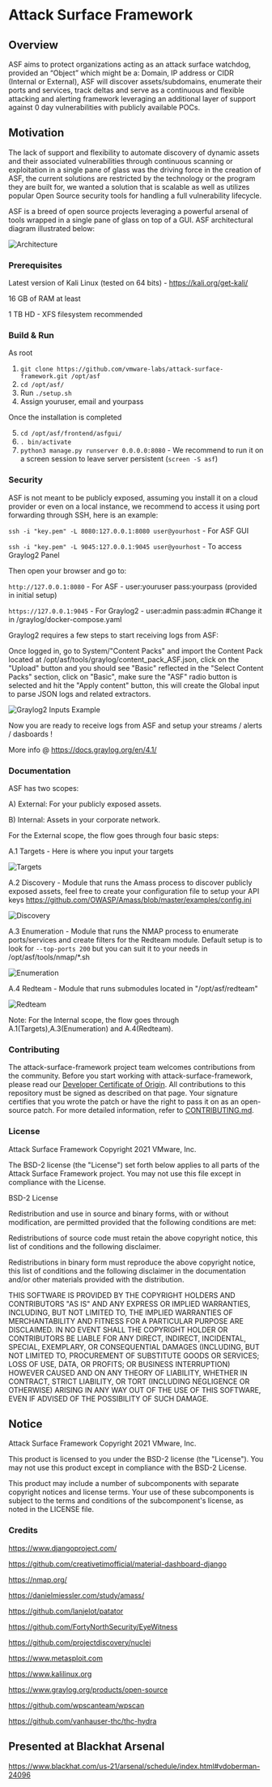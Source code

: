 # Attack Surface Framework 

## Overview

ASF aims to protect organizations acting as an attack surface watchdog, provided an “Object” which might be a: Domain, IP address or CIDR (Internal or External), ASF will discover assets/subdomains, enumerate their ports and services, track deltas and serve as a continuous and flexible attacking and alerting framework leveraging an additional layer of support against 0 day vulnerabilities with publicly available POCs.

## Motivation

The lack of support and flexibility to automate discovery of dynamic assets and their associated vulnerabilities through continuous scanning or exploitation in a single pane of glass was the driving force in the creation of ASF, the current solutions are restricted by the technology or the program they are built for, we wanted a solution that is scalable as well as utilizes popular Open Source security tools for handling a full vulnerability lifecycle.

ASF is a breed of open source projects leveraging a powerful arsenal of tools wrapped in a single pane of glass on top of a GUI. ASF architectural diagram illustrated below:

![Architecture](images/architecture.png)

### Prerequisites

Latest version of Kali Linux (tested on 64 bits) - https://kali.org/get-kali/

16 GB of RAM at least

1 TB HD - XFS filesystem recommended

### Build & Run

As root

1. `git clone https://github.com/vmware-labs/attack-surface-framework.git /opt/asf`
2. `cd /opt/asf/`
3. Run `./setup.sh`
4. Assign youruser, email and yourpass

Once the installation is completed

5. `cd /opt/asf/frontend/asfgui/`
6. `. bin/activate`
7. `python3 manage.py runserver 0.0.0.0:8080` - We recommend to run it on a screen session to leave server persistent (`screen -S asf`)

### Security

ASF is not meant to be publicly exposed, assuming you install it on a cloud provider or even on a local instance, we recommend to access it using port forwarding through SSH, here is an example:

`ssh -i "key.pem" -L 8080:127.0.0.1:8080 user@yourhost` - For ASF GUI

`ssh -i "key.pem" -L 9045:127.0.0.1:9045 user@yourhost` - To access Graylog2 Panel

Then open your browser and go to: 

`http://127.0.0.1:8080` - For ASF - user:youruser pass:yourpass (provided in initial setup)

`https://127.0.0.1:9045` - For Graylog2 - user:admin pass:admin #Change it in /graylog/docker-compose.yaml

Graylog2 requires a few steps to start receiving logs from ASF: 

Once logged in, go to System/"Content Packs" and import the Content Pack located at /opt/asf/tools/graylog/content_pack_ASF.json, click on the "Upload" button and you should see "Basic" reflected in the "Select Content Packs" section, click on "Basic", make sure the "ASF" radio button is selected and hit the "Apply content" button, this will create the Global input to parse JSON logs and related extractors. 

![Graylog2 Inputs Example](images/Graylog_content_pack.jpg)

Now you are ready to receive logs from ASF and setup your streams / alerts / dasboards ! 

More info @ https://docs.graylog.org/en/4.1/ 

### Documentation

ASF has two scopes:

A) External: For your publicly exposed assets.

B) Internal: Assets in your corporate network.

For the External scope, the flow goes through four basic steps: 

A.1 Targets - Here is where you input your targets

![Targets](images/Targets.jpg)

A.2 Discovery - Module that runs the Amass process to discover publicly exposed assets, feel free to create your configuration file to setup your API keys https://github.com/OWASP/Amass/blob/master/examples/config.ini

![Discovery](images/Discovery.jpg)

A.3 Enumeration - Module that runs the NMAP process to enumerate ports/services and create filters for the Redteam module. Default setup is to look for `--top-ports 200` but you can suit it to your needs in /opt/asf/tools/nmap/*.sh

![Enumeration](images/Enumeration.jpg)

A.4 Redteam - Module that runs submodules located in "/opt/asf/redteam"

![Redteam](images/Redteam.jpg)

Note: For the Internal scope, the flow goes through A.1(Targets),A.3(Enumeration) and A.4(Redteam). 

### Contributing

The attack-surface-framework project team welcomes contributions from the community. Before you start working with attack-surface-framework, please
read our [Developer Certificate of Origin](https://cla.vmware.com/dco). All contributions to this repository must be
signed as described on that page. Your signature certifies that you wrote the patch or have the right to pass it on
as an open-source patch. For more detailed information, refer to [CONTRIBUTING.md](CONTRIBUTING.md).

### License

Attack Surface Framework
Copyright 2021 VMware, Inc.

The BSD-2 license (the "License") set forth below applies to all parts of the Attack Surface Framework project. You may not use this file except in compliance with the License.

BSD-2 License 

Redistribution and use in source and binary forms, with or without modification, are permitted provided that the following conditions are met:

Redistributions of source code must retain the above copyright notice, this list of conditions and the following disclaimer.

Redistributions in binary form must reproduce the above copyright notice, this list of conditions and the following disclaimer in the documentation and/or other materials provided with the distribution.

THIS SOFTWARE IS PROVIDED BY THE COPYRIGHT HOLDERS AND CONTRIBUTORS "AS IS" AND ANY EXPRESS OR IMPLIED WARRANTIES, INCLUDING, BUT NOT LIMITED TO, THE IMPLIED WARRANTIES OF MERCHANTABILITY AND FITNESS FOR A PARTICULAR PURPOSE ARE DISCLAIMED. IN NO EVENT SHALL THE COPYRIGHT HOLDER OR CONTRIBUTORS BE LIABLE FOR ANY DIRECT, INDIRECT, INCIDENTAL, SPECIAL, EXEMPLARY, OR CONSEQUENTIAL DAMAGES (INCLUDING, BUT NOT LIMITED TO, PROCUREMENT OF SUBSTITUTE GOODS OR SERVICES; LOSS OF USE, DATA, OR PROFITS; OR BUSINESS INTERRUPTION) HOWEVER CAUSED AND ON ANY THEORY OF LIABILITY, WHETHER IN CONTRACT, STRICT LIABILITY, OR TORT (INCLUDING NEGLIGENCE OR OTHERWISE) ARISING IN ANY WAY OUT OF THE USE OF THIS SOFTWARE, EVEN IF ADVISED OF THE POSSIBILITY OF SUCH DAMAGE.

## Notice

Attack Surface Framework
Copyright 2021 VMware, Inc.

This product is licensed to you under the BSD-2 license (the "License"). You may not use this product except in compliance with the BSD-2 License.  

This product may include a number of subcomponents with separate copyright notices and license terms. Your use of these subcomponents is subject to the terms and conditions of the subcomponent's license, as noted in the LICENSE file. 

### Credits

https://www.djangoproject.com/

https://github.com/creativetimofficial/material-dashboard-django

https://nmap.org/

https://danielmiessler.com/study/amass/

https://github.com/lanjelot/patator

https://github.com/FortyNorthSecurity/EyeWitness

https://github.com/projectdiscovery/nuclei

https://www.metasploit.com

https://www.kalilinux.org

https://www.graylog.org/products/open-source

https://github.com/wpscanteam/wpscan

https://github.com/vanhauser-thc/thc-hydra

## Presented at Blackhat Arsenal

https://www.blackhat.com/us-21/arsenal/schedule/index.html#vdoberman-24096
